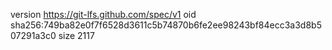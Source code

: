 version https://git-lfs.github.com/spec/v1
oid sha256:749ba82e0f7f6528d3611c5b74870b6fe2ee98243bf84ecc3a3d8b507291a3c0
size 2117
